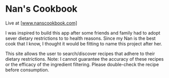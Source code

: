 # Nan's Cookbook

Live at [www.nanscookbook.com]

I was inspired to build this app after some friends and family had to adopt sever dietary restrictions to to health reasons.  Since my Nan is the best cook that I know, I thought it would be fitting to name this project after her.

This site allows the user to search/discover recipes that adhere to their dietary restrictions.
Note: I cannot guarantee the accuracy of these recipes or the efficacy of the ingredient filtering.  Please double-check the recipe before consumption.
